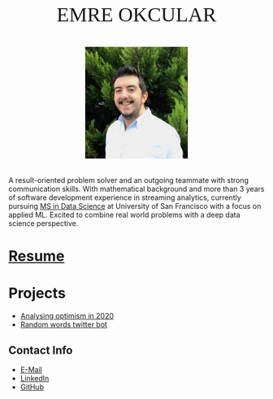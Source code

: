 <p style="text-align: center;font-size:40px;font-family:Times">EMRE OKCULAR</p>

<center><img src="/resources/emre_kare.jpg" width="40%" and height="40%"></center>
<br style="line-height: 5px"/>
<!---Emre Okcular Personal Website
=======--->

A result-oriented problem solver and an outgoing teammate with strong communication skills. With mathematical background and more than 3 years of software development experience in streaming analytics, currently pursuing [MS in Data Science](https://www.usfca.edu/arts-sciences/graduate-programs/data-science) at University of San Francisco with a focus on applied ML. Excited to combine real world problems with a deep data science perspective. 

# [Resume](/resources/Emre_Okcular-Resume(Dec_2020).pdf)

# Projects
* [Analysing optimism in 2020](/projects/2020.md)
* [Random words twitter bot](/projects/kelimebot.md)

## Contact Info

* [E-Mail](mailto:emreokcular@gmail.com)
* [LinkedIn](https://www.linkedin.com/in/emreokcular)
* [GitHub](https://github.com/emreokcular)
